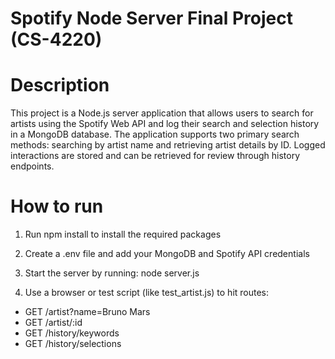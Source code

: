 # Spotify Node Server Final Project (CS-4220)

# Description
This project is a Node.js server application that allows users to search for artists using the Spotify Web API and log their search and selection history in a MongoDB database. The application supports two primary search methods: searching by artist name and retrieving artist details by ID. Logged interactions are stored and can be retrieved for review through history endpoints.

# How to run
1. Run npm install to install the required packages
   
3. Create a .env file and add your MongoDB and Spotify API credentials
   
4. Start the server by running: node server.js
   
5. Use a browser or test script (like test_artist.js) to hit routes:
- GET /artist?name=Bruno Mars
- GET /artist/:id
- GET /history/keywords
- GET /history/selections
